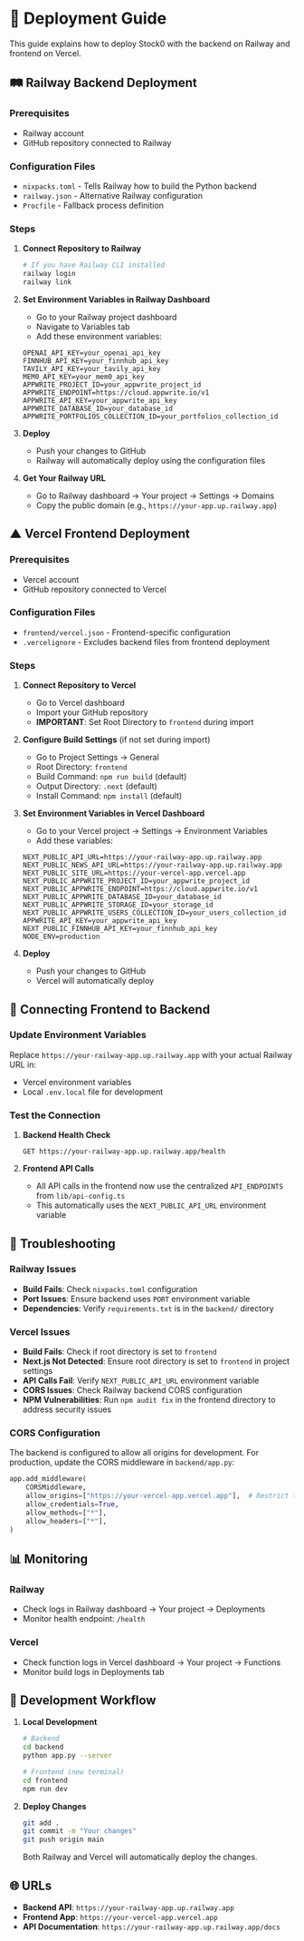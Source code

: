 # 🚀 Deployment Guide

This guide explains how to deploy Stock0 with the backend on Railway and frontend on Vercel.

## 🛤️ Railway Backend Deployment

### Prerequisites
- Railway account
- GitHub repository connected to Railway

### Configuration Files
- `nixpacks.toml` - Tells Railway how to build the Python backend
- `railway.json` - Alternative Railway configuration
- `Procfile` - Fallback process definition

### Steps
1. **Connect Repository to Railway**
   ```bash
   # If you have Railway CLI installed
   railway login
   railway link
   ```

2. **Set Environment Variables in Railway Dashboard**
   - Go to your Railway project dashboard
   - Navigate to Variables tab
   - Add these environment variables:
   ```
   OPENAI_API_KEY=your_openai_api_key
   FINNHUB_API_KEY=your_finnhub_api_key
   TAVILY_API_KEY=your_tavily_api_key
   MEM0_API_KEY=your_mem0_api_key
   APPWRITE_PROJECT_ID=your_appwrite_project_id
   APPWRITE_ENDPOINT=https://cloud.appwrite.io/v1
   APPWRITE_API_KEY=your_appwrite_api_key
   APPWRITE_DATABASE_ID=your_database_id
   APPWRITE_PORTFOLIOS_COLLECTION_ID=your_portfolios_collection_id
   ```

3. **Deploy**
   - Push your changes to GitHub
   - Railway will automatically deploy using the configuration files

4. **Get Your Railway URL**
   - Go to Railway dashboard → Your project → Settings → Domains
   - Copy the public domain (e.g., `https://your-app.up.railway.app`)

## ▲ Vercel Frontend Deployment

### Prerequisites
- Vercel account
- GitHub repository connected to Vercel

### Configuration Files
- `frontend/vercel.json` - Frontend-specific configuration
- `.vercelignore` - Excludes backend files from frontend deployment

### Steps
1. **Connect Repository to Vercel**
   - Go to Vercel dashboard
   - Import your GitHub repository
   - **IMPORTANT**: Set Root Directory to `frontend` during import

2. **Configure Build Settings** (if not set during import)
   - Go to Project Settings → General
   - Root Directory: `frontend`
   - Build Command: `npm run build` (default)
   - Output Directory: `.next` (default)
   - Install Command: `npm install` (default)

3. **Set Environment Variables in Vercel Dashboard**
   - Go to your Vercel project → Settings → Environment Variables
   - Add these variables:
   ```
   NEXT_PUBLIC_API_URL=https://your-railway-app.up.railway.app
   NEXT_PUBLIC_NEWS_API_URL=https://your-railway-app.up.railway.app
   NEXT_PUBLIC_SITE_URL=https://your-vercel-app.vercel.app
   NEXT_PUBLIC_APPWRITE_PROJECT_ID=your_appwrite_project_id
   NEXT_PUBLIC_APPWRITE_ENDPOINT=https://cloud.appwrite.io/v1
   NEXT_PUBLIC_APPWRITE_DATABASE_ID=your_database_id
   NEXT_PUBLIC_APPWRITE_STORAGE_ID=your_storage_id
   NEXT_PUBLIC_APPWRITE_USERS_COLLECTION_ID=your_users_collection_id
   APPWRITE_API_KEY=your_appwrite_api_key
   NEXT_PUBLIC_FINNHUB_API_KEY=your_finnhub_api_key
   NODE_ENV=production
   ```

4. **Deploy**
   - Push your changes to GitHub
   - Vercel will automatically deploy

## 🔗 Connecting Frontend to Backend

### Update Environment Variables
Replace `https://your-railway-app.up.railway.app` with your actual Railway URL in:
- Vercel environment variables
- Local `.env.local` file for development

### Test the Connection
1. **Backend Health Check**
   ```
   GET https://your-railway-app.up.railway.app/health
   ```

2. **Frontend API Calls**
   - All API calls in the frontend now use the centralized `API_ENDPOINTS` from `lib/api-config.ts`
   - This automatically uses the `NEXT_PUBLIC_API_URL` environment variable

## 🔧 Troubleshooting

### Railway Issues
- **Build Fails**: Check `nixpacks.toml` configuration
- **Port Issues**: Ensure backend uses `PORT` environment variable
- **Dependencies**: Verify `requirements.txt` is in the `backend/` directory

### Vercel Issues
- **Build Fails**: Check if root directory is set to `frontend`
- **Next.js Not Detected**: Ensure root directory is set to `frontend` in project settings
- **API Calls Fail**: Verify `NEXT_PUBLIC_API_URL` environment variable
- **CORS Issues**: Check Railway backend CORS configuration
- **NPM Vulnerabilities**: Run `npm audit fix` in the frontend directory to address security issues

### CORS Configuration
The backend is configured to allow all origins for development. For production, update the CORS middleware in `backend/app.py`:

```python
app.add_middleware(
    CORSMiddleware,
    allow_origins=["https://your-vercel-app.vercel.app"],  # Restrict to your domain
    allow_credentials=True,
    allow_methods=["*"],
    allow_headers=["*"],
)
```

## 📊 Monitoring

### Railway
- Check logs in Railway dashboard → Your project → Deployments
- Monitor health endpoint: `/health`

### Vercel
- Check function logs in Vercel dashboard → Your project → Functions
- Monitor build logs in Deployments tab

## 🔄 Development Workflow

1. **Local Development**
   ```bash
   # Backend
   cd backend
   python app.py --server

   # Frontend (new terminal)
   cd frontend
   npm run dev
   ```

2. **Deploy Changes**
   ```bash
   git add .
   git commit -m "Your changes"
   git push origin main
   ```
   Both Railway and Vercel will automatically deploy the changes.

## 🌐 URLs
- **Backend API**: `https://your-railway-app.up.railway.app`
- **Frontend App**: `https://your-vercel-app.vercel.app`
- **API Documentation**: `https://your-railway-app.up.railway.app/docs` 